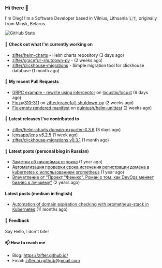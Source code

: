 ### Hi there 👋

I'm Oleg! I'm a Software Developer based in Vilnius, Lithuania 🇱🇹, originally from Minsk, Belarus.

![GitHub Stats](https://github-readme-stats.vercel.app/api?username=zifter&count_private=true&theme=tokyonight&show_icons=true)

#### 👷 Check out what I'm currently working on

- [zifter/helm-charts](https://github.com/zifter/helm-charts) - Helm charts repository (3 days ago)
- [zifter/gracefull-shutdown-py](https://github.com/zifter/gracefull-shutdown-py) -  (2 weeks ago)
- [zifter/clickhouse-migrations](https://github.com/zifter/clickhouse-migrations) - Simple migration tool for clickhouse database (1 month ago)

#### 🔨 My recent Pull Requests

- [GRPC example - rewrite using interceptor](https://github.com/locustio/locust/pull/2272) on [locustio/locust](https://github.com/locustio/locust) (6 days ago)
- [Fix py310-311](https://github.com/zifter/gracefull-shutdown-py/pull/1) on [zifter/gracefull-shutdown-py](https://github.com/zifter/gracefull-shutdown-py) (2 weeks ago)
- [Fix empty rendered manifest](https://github.com/quintush/helm-unittest/pull/186) on [quintush/helm-unittest](https://github.com/quintush/helm-unittest) (2 weeks ago)

#### 🚀 Latest releases I've contributed to
- [zifter/helm-charts domain-exporter-0.3.6](https://github.com/zifter/helm-charts/releases/tag/domain-exporter-0.3.6) (3 days ago)
- [lensapp/lens v6.2.5](https://github.com/lensapp/lens/releases/tag/v6.2.5) (1 week ago)
- [zifter/clickhouse-migrations v0.3.1](https://github.com/zifter/clickhouse-migrations/releases/tag/v0.3.1) (1 month ago)

#### 📄 Latest posts (personal blog in Russian)
- [Заметки об никнеймах игроков](https://zifter.github.io/offtopic/gamedev/2021/12/10/nicknames-in-games.html) (1 year ago)
- [Автоматизация проверки срока истечения регистрации домена в kubernetes с использованием prometheus](https://zifter.github.io/devops/2021/09/12/domain-expiration-prometheus-exporter.html) (1 year ago)
- [Впечатление от “Проект “Феникс”. Роман о том, как DevOps меняет бизнес к лучшему”](https://zifter.github.io/offtopic/2021/01/09/fenix-book-review.html) (2 years ago)

#### Latest posts (medium in English)
- [Automation of domain expiration checking with prometheus-stack in Kubernetes](https://medium.com/@olegstrokachuk/automation-of-domain-expiration-checking-with-prometheus-stack-in-kubernetes-ea4e4571f5b4?source=rss-766601af1f16------2) (11 months ago)

#### 💬 Feedback

Say Hello, I don't bite!

#### 📫 How to reach me

- Blog: https://zifter.github.io/
- Email: zifter.ai+github@gmail.com
